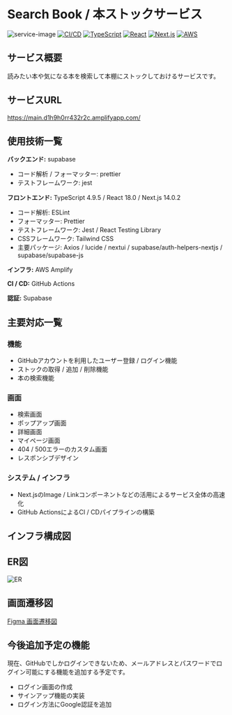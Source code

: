 <!-- This is a [Next.js](https://nextjs.org/) project bootstrapped with [`create-next-app`](https://github.com/vercel/next.js/tree/canary/packages/create-next-app). -->


# Search Book / 本ストックサービス


![service-image](https://github.com/serina-yam/search-book-nextjs/assets/64587946/27466d40-417d-4493-a24a-45aa06dc6cd6)
[![CI/CD](https://github.com/serina-yam/search-book-nextjs/actions/workflows/build-and-test-on-push.yml/badge.svg?branch=main)](https://github.com/serina-yam/search-book-nextjs/actions/workflows/build-and-test-on-push.yml)
[![TypeScript](https://img.shields.io/badge/TypeScript-v4.9.5-007ACC?logo=TypeScript&logoColor=007ACC)](https://www.typescriptlang.org/docs/handbook/release-notes/typescript-4-9.html)
[![React](https://img.shields.io/badge/React-v18.0-61DAFB?logo=React&logoColor=61DAFB)](https://react.dev/blog/2022/03/29/react-v18#whats-new-in-react-18)
[![Next.js](https://img.shields.io/badge/Next.js-v14.0.2-000000?logo=Next.js&logoColor=000000)](https://nextjs.org/blog/next-14)
[![AWS](https://img.shields.io/badge/Amazon%20AWS-gray?logo=Amazon-AWS&logoColor=FFFFFF)](https://aws.amazon.com)

## サービス概要
読みたい本や気になる本を検索して本棚にストックしておけるサービスです。

## サービスURL
https://main.d1h9h0rr432r2c.amplifyapp.com/


## 使用技術一覧

**バックエンド:** supabase

- コード解析 / フォーマッター: prettier
- テストフレームワーク: jest

**フロントエンド:** TypeScript 4.9.5 / React 18.0 / Next.js 14.0.2

- コード解析: ESLint
- フォーマッター: Prettier
- テストフレームワーク: Jest / React Testing Library
- CSSフレームワーク: Tailwind CSS
- 主要パッケージ: Axios / lucide / nextui / supabase/auth-helpers-nextjs / supabase/supabase-js

**インフラ:** AWS Amplify

**CI / CD:** GitHub Actions

**認証:** Supabase


## 主要対応一覧
### 機能

<!--
- メールアドレスとパスワードを利用したユーザー登録 / ログイン機能 
- ユーザー情報変更機能
- パスワード再設定機能
- 退会機能
-->
- GitHubアカウントを利用したユーザー登録 / ログイン機能
- ストックの取得 / 追加 / 削除機能
- 本の検索機能

### 画面

- 検索画面
- ポップアップ画面
- 詳細画面
- マイページ画面
- 404 / 500エラーのカスタム画面
- レスポンシブデザイン

### システム / インフラ

- Next.jsのImage / Linkコンポーネントなどの活用によるサービス全体の高速化
- GitHub ActionsによるCI / CDパイプラインの構築

## インフラ構成図

## ER図
![ER](https://github.com/serina-yam/search-book-nextjs/assets/64587946/e9fee8bc-e3ab-4fb8-8684-fcf8eb97df89)

## 画面遷移図
[Figma 画面遷移図](https://www.figma.com/file/TgaTiiwpM5eXJYn1lMzXv8/%E5%9B%B3%E6%9B%B8%E9%A4%A8%E6%9C%AC%E6%A4%9C%E7%B4%A2%E3%82%B5%E3%82%A4%E3%83%88?type=design&node-id=37%3A186&mode=design&t=vQTx6gS1RFQaDDOB-1)

## 今後追加予定の機能
現在、GitHubでしかログインできないため、メールアドレスとパスワードでログイン可能にする機能を追加する予定です。

- ログイン画面の作成
- サインアップ機能の実装
- ログイン方法にGoogle認証を追加
